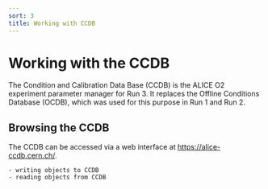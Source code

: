 ```yaml
---
sort: 3
title: Working with CCDB
---
```


# Working with the CCDB

The Condition and Calibration Data Base (CCDB) is the ALICE O2 experiment parameter manager for Run 3. It replaces the Offline Conditions Database (OCDB), which was used for this purpose in Run 1 and Run 2.

## Browsing the CCDB

The CCDB can be accessed via a web interface at <a href="https://alice-ccdb.cern.ch/" target="_blank">https://alice-ccdb.cern.ch/</a>.

```todo
- writing objects to CCDB
- reading objects from CCDB
```

